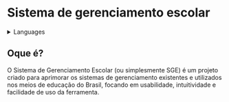 # Sistema de gerenciamento escolar

<details>

<summary>Languages</summary>

| [English](https://teste.com) | Espanõl](https://teste.com) |
| ---------------------------- | --------------------------- |

</details>

## Oque é?

O Sistema de Gerenciamento Escolar (ou simplesmente SGE) é um projeto criado para aprimorar os sistemas de gerenciamento existentes e utilizados nos meios de educação do Brasil, focando em usabilidade, intuitividade e facilidade de uso da ferramenta.
